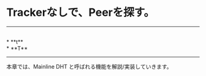 # Trackerなしで、Peerを探す。
<hr>
<br>
* **t**
<br>
* **T**

<br>
<hr>
本章では、Mainline DHT と呼ばれる機能を解説/実装していきます。

